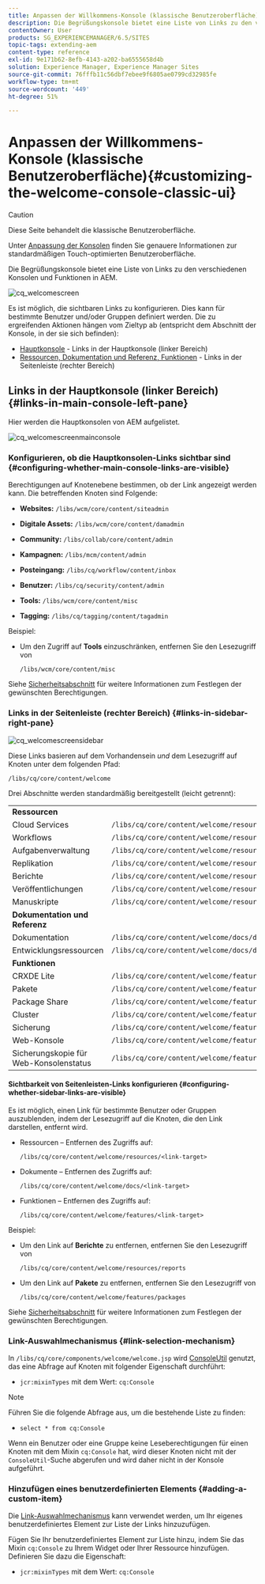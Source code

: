 ```yaml
---
title: Anpassen der Willkommens-Konsole (klassische Benutzeroberfläche)
description: Die Begrüßungskonsole bietet eine Liste von Links zu den verschiedenen Konsolen und Funktionen in AEM
contentOwner: User
products: SG_EXPERIENCEMANAGER/6.5/SITES
topic-tags: extending-aem
content-type: reference
exl-id: 9e171b62-8efb-4143-a202-ba6555658d4b
solution: Experience Manager, Experience Manager Sites
source-git-commit: 76fffb11c56dbf7ebee9f6805ae0799cd32985fe
workflow-type: tm+mt
source-wordcount: '449'
ht-degree: 51%

---
```


# Anpassen der Willkommens-Konsole (klassische Benutzeroberfläche){#customizing-the-welcome-console-classic-ui}

>[!CAUTION]
>
>Diese Seite behandelt die klassische Benutzeroberfläche.
>
>Unter [Anpassung der Konsolen](/help/sites-developing/customizing-consoles-touch.md) finden Sie genauere Informationen zur standardmäßigen Touch-optimierten Benutzeroberfläche.

Die Begrüßungskonsole bietet eine Liste von Links zu den verschiedenen Konsolen und Funktionen in AEM.

![cq_welcomescreen](assets/cq_welcomescreen.png)

Es ist möglich, die sichtbaren Links zu konfigurieren. Dies kann für bestimmte Benutzer und/oder Gruppen definiert werden. Die zu ergreifenden Aktionen hängen vom Zieltyp ab (entspricht dem Abschnitt der Konsole, in der sie sich befinden):

* [Hauptkonsole](#links-in-main-console-left-pane) - Links in der Hauptkonsole (linker Bereich)
* [Ressourcen, Dokumentation und Referenz, Funktionen](#links-in-sidebar-right-pane) - Links in der Seitenleiste (rechter Bereich)

## Links in der Hauptkonsole (linker Bereich) {#links-in-main-console-left-pane}

Hier werden die Hauptkonsolen von AEM aufgelistet.

![cq_welcomescreenmainconsole](assets/cq_welcomescreenmainconsole.png)

### Konfigurieren, ob die Hauptkonsolen-Links sichtbar sind {#configuring-whether-main-console-links-are-visible}

Berechtigungen auf Knotenebene bestimmen, ob der Link angezeigt werden kann. Die betreffenden Knoten sind Folgende:

* **Websites:** `/libs/wcm/core/content/siteadmin`

* **Digitale Assets:** `/libs/wcm/core/content/damadmin`

* **Community:** `/libs/collab/core/content/admin`

* **Kampagnen:** `/libs/mcm/content/admin`

* **Posteingang:** `/libs/cq/workflow/content/inbox`

* **Benutzer:** `/libs/cq/security/content/admin`

* **Tools:** `/libs/wcm/core/content/misc`

* **Tagging:** `/libs/cq/tagging/content/tagadmin`

Beispiel:

* Um den Zugriff auf **Tools** einzuschränken, entfernen Sie den Lesezugriff von

  `/libs/wcm/core/content/misc`

Siehe [Sicherheitsabschnitt](/help/sites-administering/security.md) für weitere Informationen zum Festlegen der gewünschten Berechtigungen.

### Links in der Seitenleiste (rechter Bereich) {#links-in-sidebar-right-pane}

![cq_welcomescreensidebar](assets/cq_welcomescreensidebar.png)

Diese Links basieren auf dem Vorhandensein *und* dem Lesezugriff auf Knoten unter dem folgenden Pfad:

`/libs/cq/core/content/welcome`

Drei Abschnitte werden standardmäßig bereitgestellt (leicht getrennt):

<table>
 <tbody>
  <tr>
   <td><strong>Ressourcen</strong></td>
   <td> </td>
  </tr>
  <tr>
   <td> Cloud Services</td>
   <td><code>/libs/cq/core/content/welcome/resources/cloudservices</code></td>
  </tr>
  <tr>
   <td> Workflows</td>
   <td><code>/libs/cq/core/content/welcome/resources/workflows</code></td>
  </tr>
  <tr>
   <td> Aufgabenverwaltung</td>
   <td><code>/libs/cq/core/content/welcome/resources/taskmanager</code></td>
  </tr>
  <tr>
   <td> Replikation</td>
   <td><code>/libs/cq/core/content/welcome/resources/replication</code></td>
  </tr>
  <tr>
   <td> Berichte</td>
   <td><code>/libs/cq/core/content/welcome/resources/reports</code></td>
  </tr>
  <tr>
   <td> Veröffentlichungen</td>
   <td><code>/libs/cq/core/content/welcome/resources/publishingadmin</code></td>
  </tr>
  <tr>
   <td> Manuskripte</td>
   <td><code>/libs/cq/core/content/welcome/resources/manuscriptsadmin</code></td>
  </tr>
  <tr>
   <td><strong>Dokumentation und Referenz</strong></td>
   <td> </td>
  </tr>
  <tr>
   <td> Dokumentation</td>
   <td><code>/libs/cq/core/content/welcome/docs/docs</code></td>
  </tr>
  <tr>
   <td> Entwicklungsressourcen</td>
   <td><code>/libs/cq/core/content/welcome/docs/dev</code></td>
  </tr>
  <tr>
   <td><strong>Funktionen</strong></td>
   <td> </td>
  </tr>
  <tr>
   <td> CRXDE Lite</td>
   <td><code>/libs/cq/core/content/welcome/features/crxde</code></td>
  </tr>
  <tr>
   <td> Pakete</td>
   <td><code>/libs/cq/core/content/welcome/features/packages</code></td>
  </tr>
  <tr>
   <td> Package Share</td>
   <td><code>/libs/cq/core/content/welcome/features/share</code></td>
  </tr>
  <tr>
   <td> Cluster</td>
   <td><code>/libs/cq/core/content/welcome/features/cluster</code></td>
  </tr>
  <tr>
   <td> Sicherung</td>
   <td><code>/libs/cq/core/content/welcome/features/backup</code></td>
  </tr>
  <tr>
   <td> Web-Konsole<br /> </td>
   <td><code>/libs/cq/core/content/welcome/features/config</code></td>
  </tr>
  <tr>
   <td> Sicherungskopie für Web-Konsolenstatus<br /> </td>
   <td><code>/libs/cq/core/content/welcome/features/statusdump</code></td>
  </tr>
 </tbody>
</table>

#### Sichtbarkeit von Seitenleisten-Links konfigurieren {#configuring-whether-sidebar-links-are-visible}

Es ist möglich, einen Link für bestimmte Benutzer oder Gruppen auszublenden, indem der Lesezugriff auf die Knoten, die den Link darstellen, entfernt wird.

* Ressourcen – Entfernen des Zugriffs auf:

  `/libs/cq/core/content/welcome/resources/<link-target>`

* Dokumente – Entfernen des Zugriffs auf:

  `/libs/cq/core/content/welcome/docs/<link-target>`

* Funktionen – Entfernen des Zugriffs auf:

  `/libs/cq/core/content/welcome/features/<link-target>`

Beispiel:

* Um den Link auf **Berichte** zu entfernen, entfernen Sie den Lesezugriff von

  `/libs/cq/core/content/welcome/resources/reports`

* Um den Link auf **Pakete** zu entfernen, entfernen Sie den Lesezugriff von

  `/libs/cq/core/content/welcome/features/packages`

Siehe [Sicherheitsabschnitt](/help/sites-administering/security.md) für weitere Informationen zum Festlegen der gewünschten Berechtigungen.

### Link-Auswahlmechanismus {#link-selection-mechanism}

In `/libs/cq/core/components/welcome/welcome.jsp` wird [ConsoleUtil](https://helpx.adobe.com/experience-manager/6-5/sites/developing/using/reference-materials/javadoc/com/day/cq/commons/ConsoleUtil.html) genutzt, das eine Abfrage auf Knoten mit folgender Eigenschaft durchführt:

* `jcr:mixinTypes` mit dem Wert: `cq:Console`

>[!NOTE]
>
>Führen Sie die folgende Abfrage aus, um die bestehende Liste zu finden:
>
>* `select * from cq:Console`
>

Wenn ein Benutzer oder eine Gruppe keine Leseberechtigungen für einen Knoten mit dem Mixin `cq:Console` hat, wird dieser Knoten nicht mit der `ConsoleUtil`-Suche abgerufen und wird daher nicht in der Konsole aufgeführt.

### Hinzufügen eines benutzerdefinierten Elements {#adding-a-custom-item}

Die [Link-Auswahlmechanismus](#link-selection-mechanism) kann verwendet werden, um Ihr eigenes benutzerdefiniertes Element zur Liste der Links hinzuzufügen.

Fügen Sie Ihr benutzerdefiniertes Element zur Liste hinzu, indem Sie das Mixin `cq:Console` zu Ihrem Widget oder Ihrer Ressource hinzufügen. Definieren Sie dazu die Eigenschaft:

* `jcr:mixinTypes` mit dem Wert: `cq:Console`
